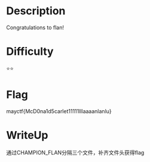 # Description
Congratulations to flan!

# Difficulty
⭐⭐

# Flag
mayctf{McD0na1d5carlet11111lllaaaanlanlu}

# WriteUp
通过CHAMPION_FLAN分隔三个文件，补齐文件头获得flag